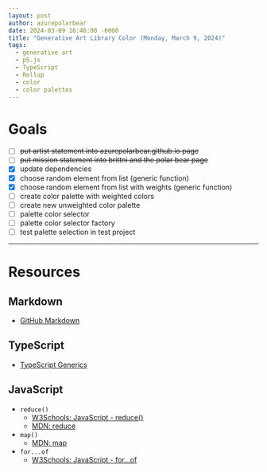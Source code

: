 ```yaml
---
layout: post
author: azurepolarbear
date: 2024-03-09 16:46:00 -0000
title: "Generative Art Library Color (Monday, March 9, 2024)"
tags:
  - generative art
  - p5.js
  - TypeScript
  - Rollup
  - color
  - color palettes
---
```


# Goals
- [ ] ~~put artist statement into azurepolarbear.github.io page~~
- [ ] ~~put mission statement into brittni and the polar bear page~~
- [x] update dependencies
- [x] choose random element from list (generic function)
- [x] choose random element from list with weights (generic function)
- [ ] create color palette with weighted colors
- [ ] create new unweighted color palette
- [ ] palette color selector
- [ ] palette color selector factory
- [ ] test palette selection in test project

----

# Resources

## Markdown

- [GitHub Markdown](https://docs.github.com/en/get-started/writing-on-github/getting-started-with-writing-and-formatting-on-github/basic-writing-and-formatting-syntax#styling-text)

## TypeScript

- [TypeScript Generics](https://www.typescriptlang.org/docs/handbook/2/generics.html)

## JavaScript

- `reduce()`
  - [W3Schools: JavaScript - reduce()](https://www.w3schools.com/jsref/jsref_reduce.asp)
  - [MDN: reduce](https://developer.mozilla.org/en-US/docs/Web/JavaScript/Reference/Global_Objects/Array/reduce)
- `map()`
  - [MDN: map](https://developer.mozilla.org/en-US/docs/Web/JavaScript/Reference/Global_Objects/Array/map)
- `for...of`
  - [W3Schools: JavaScript - for...of](https://www.w3schools.com/jsref/jsref_for.asp)
